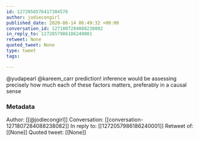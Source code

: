 ```yaml
---
id: 1272058576417304576
author: jodiecongirl
published_date: 2020-06-14 06:49:32 +00:00
conversation_id: 1271807284088238082
in_reply_to: 1272057986186240001
retweet: None
quoted_tweet: None
type: tweet
tags:

---
```


@yudapearl @kareem_carr prediction!  inference would be assessing precisely how much each of these factors matters, preferably in a causal sense

### Metadata

Author: [[@jodiecongirl]]
Conversation: [[conversation-1271807284088238082]]
In reply to: [[1272057986186240001]]
Retweet of: [[None]]
Quoted tweet: [[None]]
